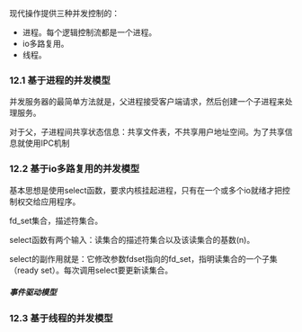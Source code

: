 现代操作提供三种并发控制的：

+ 进程。每个逻辑控制流都是一个进程。
+ io多路复用。
+ 线程。



### 12.1 基于进程的并发模型

并发服务器的最简单方法就是，父进程接受客户端请求，然后创建一个子进程来处理服务。

对于父，子进程间共享状态信息：共享文件表，不共享用户地址空间。为了共享信息就使用IPC机制



### 12.2 基于io多路复用的并发模型

基本思想是使用select函数，要求内核挂起进程，只有在一个或多个io就绪才把控制权交给应用程序。

fd_set集合，描述符集合。

select函数有两个输入：读集合的描述符集合以及该读集合的基数(n)。

select的副作用就是：它修改参数fdset指向的fd_set，指明读集合的一个子集（ready set）。每次调用select要更新读集合。

##### 事件驱动模型



### 12.3 基于线程的并发模型


